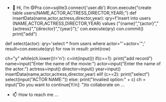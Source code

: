 - 👋 Hi, I’m @Pra
con=sqlite3.connect('user.db')
#con.execute("create table users(NAME,ACTOR,ACTRESS,DIRECTOR,YEAR);")
def insertData(name,actor,actress,director,year):
    qry=f'insert into users (NAME,ACTOR,ACTRESS,DIRECTOR,YEAR) values ("{name}","{actor}","{actress}","{director}","{year}");'
    con.execute(qry)
    con.commit()
    print("add")

def select(actor):
    qry='select * from users where actor="'+actor+'";'
    result=con.execute(qry)
    for row in result:
        print(row)

ch="y"
while(ch.lower()!='n'):
    c=int(input())
    if(c==1):
        print("add record")
        name=input("Enter the name of the movie:")
        actor=input("Enter the name of the actor:")
        actress=input()
        director=input()
        year=input()
        insertData(name,actor,actress,director,year)
    elif (c==2):
        print("select")
        select(input("ACTOR NAME:"))
    else:
        print("Invalied option:" + c)
    ch = input("Do you want to continue[Y/n]: ")to collaborate on ...
- 📫 How to reach me ...

<!---
Prakashmca2001/Prakashmca2001 is a ✨ special ✨ repository because its `README.md` (this file) appears on your GitHub profile.
You can click the Preview link to take a look at your changes.
--->
